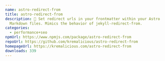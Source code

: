 ```yaml
---
name: astro-redirect-from
title: astro-redirect-from
description: 🎯 Set redirect urls in your frontmatter within your Astro site's
  Markdown files. Mimics the behavior of jekyll-redirect-from.
categories:
  - performance+seo
npmUrl: https://www.npmjs.com/package/astro-redirect-from
repoUrl: https://github.com/kremalicious/astro-redirect-from
homepageUrl: https://kremalicious.com/astro-redirect-from
downloads: 339
---
```

